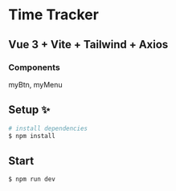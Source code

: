 
# Time Tracker

## Vue 3 + Vite + Tailwind + Axios

### Components
myBtn, myMenu

    
## Setup ✨  
```bash
# install dependencies
$ npm install
```

## Start
```bash
$ npm run dev
```



